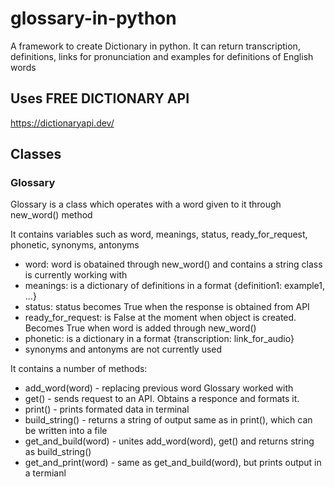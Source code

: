 # glossary-in-python
A framework to create Dictionary in python. It can return transcription, definitions, links for pronunciation and examples for definitions of English words

## Uses FREE DICTIONARY API
https://dictionaryapi.dev/

## Classes

### Glossary

Glossary is a class which operates with a word given to it through new_word() method

It contains variables such as word, meanings, status, ready_for_request, phonetic, synonyms, antonyms
- word: word is obatained through new_word() and contains a string class is currently working with
- meanings: is a dictionary of definitions in a format {definition1: example1, ...}
- status: status becomes True when the response is obtained from API
- ready_for_request: is False at the moment when object is created. Becomes True when word is added through new_word()
- phonetic: is a dictionary in a format {transcription: link_for_audio}
- synonyms and antonyms are not currently used

It contains a number of methods:
- add_word(word) - replacing previous word Glossary worked with
- get() - sends request to an API. Obtains a responce and formats it.
- print() - prints formated data in terminal
- build_string() - returns a string of output same as in print(), which can be written into a file
- get_and_build(word) - unites add_word(word), get() and returns string as build_string()
- get_and_print(word) - same as get_and_build(word), but prints output in a termianl

